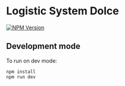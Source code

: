 # Logistic System Dolce
[![NPM Version][npm-image]][npm-url]
## Development mode
To run on dev mode:
```
npm install
npm run dev
```

[npm-url]: https://www.npmjs.com/package/check-node-version
[npm-image]: https://img.shields.io/npm/v/node-version-check.svg